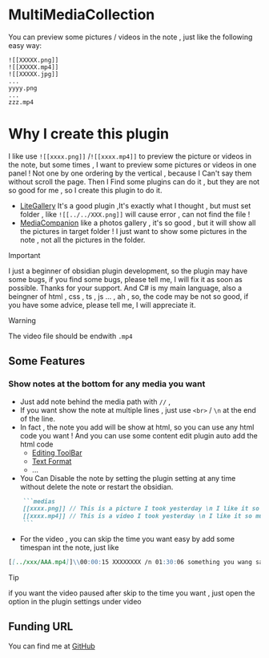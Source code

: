 # MultiMediaCollection
You can preview some pictures / videos in the note , just like the following easy way:
```medias
![[XXXXX.png]]
![[XXXXX.mp4]]
![[XXXXX.jpg]]
...
yyyy.png
...
zzz.mp4
```

# Why I create this plugin
I like use `![[xxxx.png]]`  /`![[xxxx.mp4]]`  to preview the picture  or videos  in the note, but some times , I want to preview some pictures or videos in one panel ! Not one by one ordering by the vertical , because I Can't say them without scroll the page. 
Then I Find some plugins can do it , but they are not so good for me , so I create this plugin to do it.
- [LiteGallery](https://github.com/jpoles1/obsidian-litegal) It's a good plugin ,It's exactly what I thought , but must set folder , like `![[../../XXX.png]]` will  cause error , can not find the file ! 
- [MediaCompanion](https://github.com/Nick-de-Bruin/obsidian-media-companion) like a photos gallery , it's so good , but it will  show all the pictures in target folder ! I just want to show some pictures in the note , not all the pictures in the folder.


> [!IMPORTANT]
> I just a beginner of obsidian plugin development, so the plugin may have some bugs, if you find some bugs, please tell me, I will fix it as soon as possible. Thanks for your support.
> And C# is my main language, also a beingner of html , css , ts , js ... , ah , so, the code may be not so good, if you have some advice, please tell me, I will appreciate it.


> [!WARNING]
> The video file should be  endwith `.mp4` 

## Some Features
### Show notes at the bottom for any media you want 
- Just add note behind the media path with `//` , 
- If you want show the note at multiple lines  , just  use `<br>` / `\n` at the end of the line.
- In fact , the note you add will be show at html, so you can use any html code you want ! And  you can use some content edit plugin auto add the html code
    - [Editing ToolBar](https://github.com/PKM-er/obsidian-editing-toolbar) 
	- [Text Format](https://github.com/Benature/obsidian-text-format)
	- ...
- You Can Disable the note by setting the plugin setting at any time without delete the note or restart the obsidian.
```md
	```medias
	[[xxxx.png]] // This is a picture I took yesterday \n I like it so much
	[[xxxx.mp4]] // This is a video I took yesterday \n I like it so much
	```
```
- For the video , you can skip the time you want easy by add some  timespan int the note, just like 
```md
[[../xxx/AAA.mp4]]\\00:00:15 XXXXXXXX /n 01:30:06 something you wang say at this time  
```
> [!tip] 
if you want the video paused after skip to the time you want , just open the option in the plugin settings under video


## Funding URL
You can find me at [GitHub](https://github.com/NZQLA)



